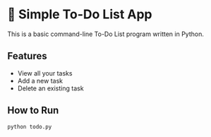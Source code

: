 # 📝 Simple To-Do List App

This is a basic command-line To-Do List program written in Python.

## Features
- View all your tasks
- Add a new task
- Delete an existing task

## How to Run
```bash
python todo.py
